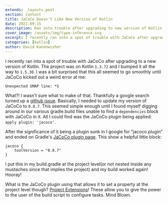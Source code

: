 ```yaml
---
extends: _layouts.post
section: content
title: JaCoCo Doesn't Like New Version of Kotlin
date: 2021-09-15
description: Ran into trouble after upgrading to new version of Kotlin
cover_image: /assets/img/type-inference.svg
excerpt: I recently ran into a spot of trouble with JaCoCo after upgrading to a new version of Kotlin.
categories: [kotlin]
author: David Kanenwisher
---
```


 I recently ran into a spot of trouble with JaCoCo after upgrading to a new version of Kotlin. The project was on Kotlin `1.3.72` and I bumped it all the way to `1.5.30`. I was a bit surprised that this all seemed to go smoothly until JaCoCo kicked out a weird error at me:
 
```text
Unexpected SMAP line: *S
```

What?! I wasn't sure what to make of that. Thankfully a google search turned up a [github issue](https://github.com/jacoco/jacoco/issues/1187). Basically, I needed to update my version of JaCoCo to `0.8.7`. This seemed simple enough until I found myself digging around in our various gradle.build files unable to find a `dependencies` block with JaCoCo in it. All I could find was the JaCoCo plugin being applied: `apply plugin: 'jacoco'`.

After the significance of it being a plugin sunk in I google for "jacoco plugin" and ended on Gradle's [JaCoCo plugin page](https://docs.gradle.org/current/userguide/jacoco_plugin.html). This show a helpful little block:

```text
jacoco {
    toolVersion = "0.8.7"
}
```

I put this in my build.gradle at the project level(or not nested inside any mustaches since that implies the project) and my build worked again! Hooray!

What is the JaCoCo plugin using that allows it to set a property at the project level though? [Project Extensions](https://docs.gradle.org/current/userguide/custom_plugins.html#sec:mapping_extension_properties_to_task_properties)! These allow you to give the power to the user of the build script to configure tasks. Mind Blown.